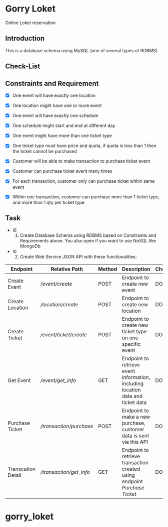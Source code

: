 # Gorry Loket

Online Loket reservation


Introduction
---
This is a database schema using MySQL (one of several types of RDBMS)


Check-List
---

Constraints and Requirement
----

- [X] One event will have exactly one location
- [X] One location might have one or more event
- [X] One event will have exactly one schedule
- [X] One schedule might start and end at different day
- [X] One event might have more than one ticket type
- [X] One ticket type must have price and quota, if quota is less than 1 then the ticket cannot be purchased
- [X] Customer will be able to make transaction to purchase ticket event
- [X] Customer can purchase ticket event many times
- [X] For each transaction, customer only can purchase ticket within same event
- [X] Within one transaction, customer can purchase more than 1 ticket type, and more than 1 qty per ticket type


Task
----
- [X] 1. Create Database Schema using RDBMS based on Constraints and Requirements above. You also open if you want to use NoSQL like MongoDb

- [X] 2. Create Web Service JSON API with these functionalities:

Endpoint | Relative Path | Method | Description | Checklist
--- | --- | --- | --- | ---
Create Event | */event/create* | POST | Endpoint to create new event | DONE
Create Location | */location/create* | POST | Endpoint to create new location | DONE
Create Ticket | */event/ticket/create* | POST | Endpoint to create new ticket type on one specific event | DONE
Get Event | */event/get_info* | GET | Endpoint to retrieve event information, including location data and ticket data | DONE
Purchase Ticket | */transaction/purchase* | POST | Endpoint to make a new purchase, customer data is sent via this API | DONE
Transcation Detail | */transaction/get_info* | GET | Endpoint to retrieve transaction created using endpoint *Purchase Ticket* | DONE
# gorry_loket
